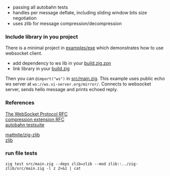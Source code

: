 ###

* passing all autobahn tests
* handles per message deflate, including sliding window bits size negotiation
* uses zlib for message compression/decompression


### Include library in you project

There is a minimal project in [examples/exe](examples/exe/) which demonstrates
how to use websocket client. 

* add dependency to ws lib in your [build.zig.zon](examples/exe/build.zig.zon)
* link library in your [build.zig](examples/exe/build.zig#L27:29)

Then you can `@import("ws")` in [src/main.zig](examples/exe/src/main.zig#L2).
This example uses public echo ws server at `ws://ws.vi-server.org/mirror/`.
Connects to websocket server, sends hello message and prints echoed reply.

### References

[The WebSocket Protocol RFC](https://www.rfc-editor.org/rfc/rfc6455)  
[compression extension RFC](https://www.rfc-editor.org/rfc/rfc7692)  
[autobahn testsuite](https://github.com/crossbario/autobahn-testsuite)  

[mattnite/zig-zlib](https://github.com/mattnite/zig-zlib)  
[zlib](https://www.zlib.net/manual.html#Advanced)  

<!--
https://bugs.chromium.org/p/chromium/issues/detail?id=691074
https://www.igvita.com/2013/11/27/configuring-and-optimizing-websocket-compression/#parameters
-->

### run file tests
```
zig test src/main.zig --deps zlib=zlib --mod zlib::../zig-zlib/src/main.zig -l z 2>&1 | cat
```
